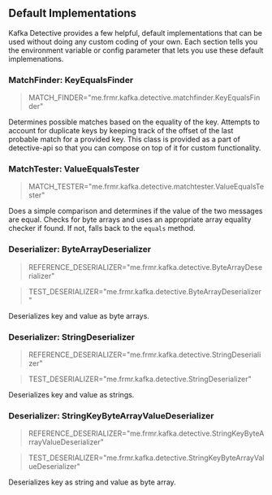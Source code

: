 ## Default Implementations

Kafka Detective provides a few helpful, default implementations that can be used without
doing any custom coding of your own. Each section tells you the environment variable or config
parameter that lets you use these default implemenations.

### MatchFinder: KeyEqualsFinder

> MATCH_FINDER="me.frmr.kafka.detective.matchfinder.KeyEqualsFinder"

Determines possible matches based on the equality of the key. Attempts to account for duplicate
keys by keeping track of the offset of the last probable match for a provided key. This class is
provided as a part of detective-api so that you can compose on top of it for custom functionality.

### MatchTester: ValueEqualsTester

> MATCH_TESTER="me.frmr.kafka.detective.matchtester.ValueEqualsTester"

Does a simple comparison and determines if the value of the two messages are equal. Checks for
byte arrays and uses an appropriate array equality checker if found. If not, falls back to
the `equals` method.

### Deserializer: ByteArrayDeserializer

> REFERENCE_DESERIALIZER="me.frmr.kafka.detective.ByteArrayDeserializer"

> TEST_DESERIALIZER="me.frmr.kafka.detective.ByteArrayDeserializer"

Deserializes key and value as byte arrays.

### Deserializer: StringDeserializer

> REFERENCE_DESERIALIZER="me.frmr.kafka.detective.StringDeserializer"

> TEST_DESERIALIZER="me.frmr.kafka.detective.StringDeserializer"

Deserializes key and value as strings.

### Deserializer: StringKeyByteArrayValueDeserializer

> REFERENCE_DESERIALIZER="me.frmr.kafka.detective.StringKeyByteArrayValueDeserializer"

> TEST_DESERIALIZER="me.frmr.kafka.detective.StringKeyByteArrayValueDeserializer"

Deserializes key as string and value as byte array.

